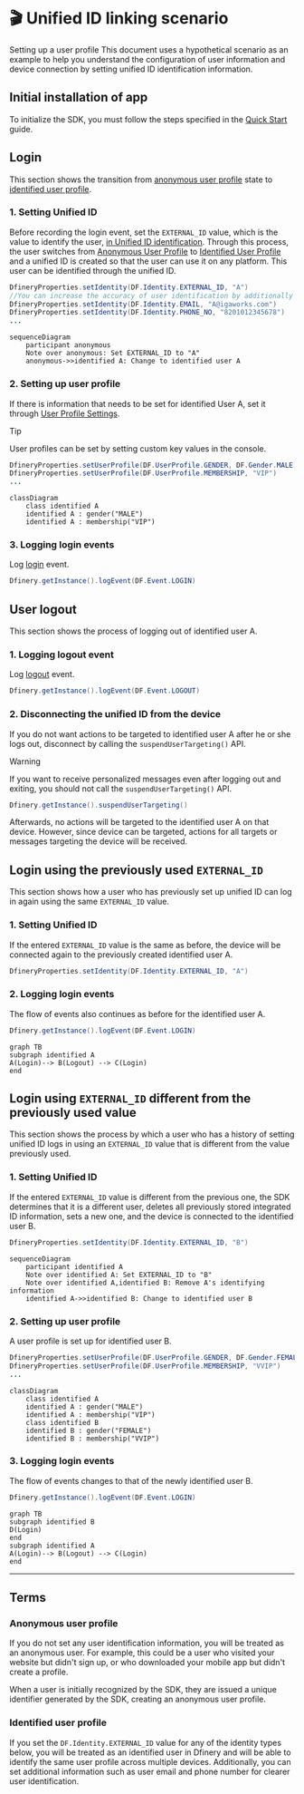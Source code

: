# 🎬 Unified ID linking scenario

Setting up a user profile This document uses a hypothetical scenario as an example to help you understand the configuration of user information and device connection by setting unified ID identification information.

## Initial installation of app

To initialize the SDK, you must follow the steps specified in the [Quick Start](./integration.md) guide.

## Login

This section shows the transition from [anonymous user profile](#anonymous-user-profile) state to [identified user profile](#identified-user-profile).

### 1. Setting Unified ID

Before recording the login event, set the `EXTERNAL_ID` value, which is the value to identify the user, [in Unified ID identification](./identity.md). Through this process, the user switches from [Anonymous User Profile](#Anonymous-User-Profile) to [Identified User Profile](#Identified-User-Profile) and a unified ID is created so that the user can use it on any platform. This user can be identified through the unified ID.

```java
DfineryProperties.setIdentity(DF.Identity.EXTERNAL_ID, "A")
//You can increase the accuracy of user identification by additionally setting other identification.
DfineryProperties.setIdentity(DF.Identity.EMAIL, "A@igaworks.com")
DfineryProperties.setIdentity(DF.Identity.PHONE_NO, "8201012345678")
...
```

```mermaid
sequenceDiagram
    participant anonymous
    Note over anonymous: Set EXTERNAL_ID to "A"
    anonymous->>identified A: Change to identified user A
```

### 2. Setting up user profile
If there is information that needs to be set for identified User A, set it through [User Profile Settings](./user_profile.md).

> [!TIP]
> User profiles can be set by setting custom key values in the console.

```java
DfineryProperties.setUserProfile(DF.UserProfile.GENDER, DF.Gender.MALE)
DfineryProperties.setUserProfile(DF.UserProfile.MEMBERSHIP, "VIP")
...
```

```mermaid
classDiagram
    class identified A
    identified A : gender("MALE")
    identified A : membership("VIP")
```

### 3. Logging login events
Log [login](./analytics.md) event. 

```java
Dfinery.getInstance().logEvent(DF.Event.LOGIN)
```

## User logout

This section shows the process of logging out of identified user A.

### 1. Logging logout event

Log [logout](./analytics.md) event. 

```java
Dfinery.getInstance().logEvent(DF.Event.LOGOUT)
```

### 2. Disconnecting the unified ID from the device

If you do not want actions to be targeted to identified user A after he or she logs out, disconnect by calling the `suspendUserTargeting()` API.

> [!WARNING]
> If you want to receive personalized messages even after logging out and exiting, you should not call the `suspendUserTargeting()` API.

```java
Dfinery.getInstance().suspendUserTargeting()
```

Afterwards, no actions will be targeted to the identified user A on that device. However, since device can be targeted, actions for all targets or messages targeting the device will be received.

 ## Login using the previously used `EXTERNAL_ID`
  This section shows how a user who has previously set up unified ID can log in again using the same `EXTERNAL_ID` value.

 ### 1. Setting Unified ID
  If the entered `EXTERNAL_ID` value is the same as before, the device will be connected again to the previously created identified user A.

 ```java
DfineryProperties.setIdentity(DF.Identity.EXTERNAL_ID, "A")
```

 ### 2. Logging login events
  The flow of events also continues as before for the identified user A.

```java
Dfinery.getInstance().logEvent(DF.Event.LOGIN)
```
```mermaid
graph TB
subgraph identified A
A(Login)--> B(Logout) --> C(Login)
end
```

## Login using `EXTERNAL_ID` different from the previously used value
This section shows the process by which a user who has a history of setting unified ID logs in using an `EXTERNAL_ID` value that is different from the value previously used.

### 1. Setting Unified ID
  If the entered `EXTERNAL_ID` value is different from the previous one, the SDK determines that it is a different user, deletes all previously stored integrated ID information, sets a new one, and the device is connected to the identified user B.

 ```java
DfineryProperties.setIdentity(DF.Identity.EXTERNAL_ID, "B")
```

```mermaid
sequenceDiagram
    participant identified A
    Note over identified A: Set EXTERNAL_ID to "B"
    Note over identified A,identified B: Remove A's identifying information
    identified A->>identified B: Change to identified user B
```

### 2. Setting up user profile
A user profile is set up for identified user B.

```java
DfineryProperties.setUserProfile(DF.UserProfile.GENDER, DF.Gender.FEMALE)
DfineryProperties.setUserProfile(DF.UserProfile.MEMBERSHIP, "VVIP")
...
```
```mermaid
classDiagram
    class identified A
    identified A : gender("MALE")
    identified A : membership("VIP")
    class identified B
    identified B : gender("FEMALE")
    identified B : membership("VVIP")
```

 ### 3. Logging login events
 The flow of events changes to that of the newly identified user B.

```java
Dfinery.getInstance().logEvent(DF.Event.LOGIN)
```
```mermaid
graph TB
subgraph identified B
D(Login)
end
subgraph identified A
A(Login)--> B(Logout) --> C(Login)
end
```

---

## Terms

### Anonymous user profile
If you do not set any user identification information, you will be treated as an anonymous user. For example, this could be a user who visited your website but didn't sign up, or who downloaded your mobile app but didn't create a profile.

When a user is initially recognized by the SDK, they are issued a unique identifier generated by the SDK, creating an anonymous user profile.

### Identified user profile
If you set the `DF.Identity.EXTERNAL_ID` value for any of the identity types below, you will be treated as an identified user in Dfinery and will be able to identify the same user profile across multiple devices. Additionally, you can set additional information such as user email and phone number for clearer user identification.